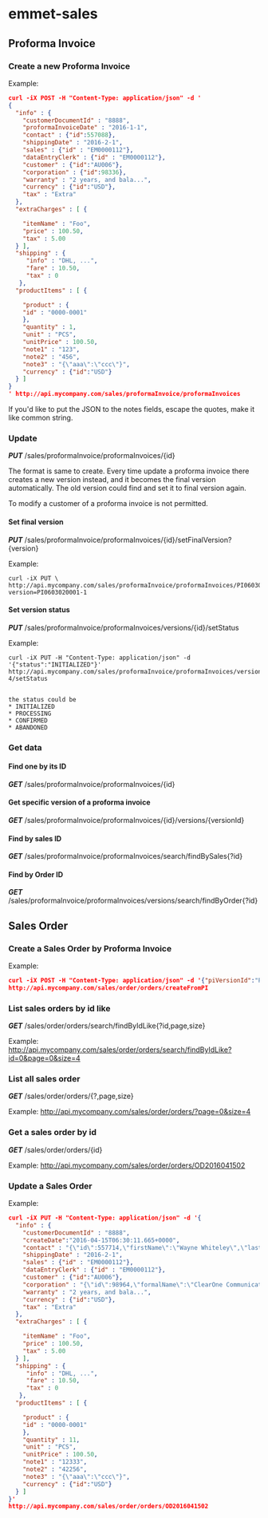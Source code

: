# emmet-sales
## Proforma Invoice
### Create a new Proforma Invoice
Example:
```json
curl -iX POST -H "Content-Type: application/json" -d '
{
  "info" : {
    "customerDocumentId" : "8888",
    "proformaInvoiceDate" : "2016-1-1",
    "contact" : {"id":557088},
    "shippingDate" : "2016-2-1",
    "sales" : {"id" : "EM0000112"},
    "dataEntryClerk" : {"id" : "EM0000112"},
    "customer" : {"id":"AU006"},
    "corporation" : {"id":98336},
    "warranty" : "2 years, and bala...",
    "currency" : {"id":"USD"},
    "tax" : "Extra"
  },
  "extraCharges" : [ {

    "itemName" : "Foo",
    "price" : 100.50,
    "tax" : 5.00
  } ],
  "shipping" : {
     "info" : "DHL, ...",
     "fare" : 10.50,
     "tax" : 0
   },
  "productItems" : [ {

    "product" : {
    "id" : "0000-0001"
    },
    "quantity" : 1,
    "unit" : "PCS",
    "unitPrice" : 100.50,
    "note1" : "123",
    "note2" : "456",
    "note3" : "{\"aaa\":\"ccc\"}",
    "currency" : {"id":"USD"}
  } ]
}
' http://api.mycompany.com/sales/proformaInvoice/proformaInvoices
```
If you'd like to put the JSON to the notes fields, escape the quotes, make it like common string.
### Update
***PUT*** /sales/proformaInvoice/proformaInvoices/{id}

The format is same to create. Every time update a proforma invoice there creates a new version instead, and it becomes the final version automatically. The old version could find and set it to final version again.

To modify a customer of a proforma invoice is not permitted.

#### Set final version
***PUT*** /sales/proformaInvoice/proformaInvoices/{id}/setFinalVersion?{version}

Example:
```
curl -iX PUT \
http://api.mycompany.com/sales/proformaInvoice/proformaInvoices/PI0603020001/setFinalVersion?version=PI0603020001-1
```
#### Set version status

***PUT*** /sales/proformaInvoice/proformaInvoices/versions/{id}/setStatus

Example:
```
curl -iX PUT -H "Content-Type: application/json" -d '{"status":"INITIALIZED"}'
http://api.mycompany.com/sales/proformaInvoice/proformaInvoices/versions/PI1604140022-4/setStatus


the status could be 
* INITIALIZED
* PROCESSING
* CONFIRMED
* ABANDONED

```




### Get data
#### Find one by its ID
***GET*** /sales/proformaInvoice/proformaInvoices/{id}

#### Get specific version of a proforma invoice
***GET*** /sales/proformaInvoice/proformaInvoices/{id}/versions/{versionId}


#### Find by sales ID

***GET*** /sales/proformaInvoice/proformaInvoices/search/findBySales{?id}






#### Find by Order ID

***GET*** /sales/proformaInvoice/proformaInvoices/versions/search/findByOrder{?id}

## Sales Order
### Create a Sales Order by Proforma Invoice
Example:
```json
curl -iX POST -H "Content-Type: application/json" -d '{"piVersionId":"PI1603150002-2"}'
http://api.mycompany.com/sales/order/orders/createFromPI
```

### List sales orders by id like
***GET*** /sales/order/orders/search/findByIdLike{?id,page,size}

Example:
http://api.mycompany.com/sales/order/orders/search/findByIdLike?id=0&page=0&size=4


### List all sales order
***GET*** /sales/order/orders/{?,page,size}

Example:
http://api.mycompany.com/sales/order/orders/?page=0&size=4

### Get a sales order by id
***GET*** /sales/order/orders/{id}

Example:
http://api.mycompany.com/sales/order/orders/OD2016041502

### Update a Sales Order
Example:
```json
curl -iX PUT -H "Content-Type: application/json" -d '{
  "info" : {
    "customerDocumentId" : "8888",
    "createDate":"2016-04-15T06:30:11.665+0000",
    "contact" : "{\"id\":557714,\"firstName\":\"Wayne Whiteley\",\"lastName\":null}",
    "shippingDate" : "2016-2-1",
    "sales" : {"id" : "EM0000112"},
    "dataEntryClerk" : {"id" : "EM0000112"},
    "customer" : {"id":"AU006"},
    "corporation" : "{\"id\":98964,\"formalName\":\"ClearOne Communications \"}",
    "warranty" : "2 years, and bala...",
    "currency" : {"id":"USD"},
    "tax" : "Extra"
  },
  "extraCharges" : [ {

    "itemName" : "Foo",
    "price" : 100.50,
    "tax" : 5.00
  } ],
  "shipping" : {
     "info" : "DHL, ...",
     "fare" : 10.50,
     "tax" : 0
   },
  "productItems" : [ {

    "product" : {
    "id" : "0000-0001"
    },
    "quantity" : 11,
    "unit" : "PCS",
    "unitPrice" : 100.50,
    "note1" : "12333",
    "note2" : "42256",
    "note3" : "{\"aaa\":\"ccc\"}",
    "currency" : {"id":"USD"}
  } ]
}'
http://api.mycompany.com/sales/order/orders/OD2016041502
```
